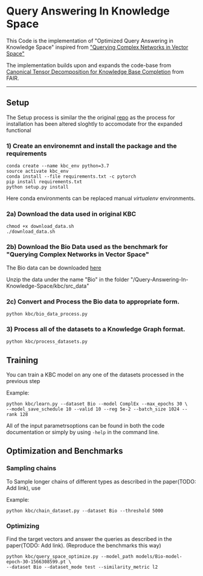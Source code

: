# Query Answering In Knowledge Space

This Code is the implementation of "Optimized Query Answering in Knowledge Space" inspired from ["Querying Complex Networks in Vector Space"](https://github.com/williamleif/graphqembed)

The implementation builds upon and expands the code-base from [Canonical Tensor Decomposition for Knowledge Base Completion](https://arxiv.org/abs/1806.07297) from  FAIR.

____

## Setup

The Setup process is similar the the original [repo](https://github.com/facebookresearch/kbc) as the process for installation has been altered sloghtly to accomodate fror the expanded functional

### 1) Create an environemnt and install the package and the requirements

```
conda create --name kbc_env python=3.7
source activate kbc_env
conda install --file requirements.txt -c pytorch
pip install requirements.txt
python setup.py install
```

Here conda environments can be replaced manual <i>virtualenv</i> environments.

### 2a) Download the data used in original KBC

```
chmod +x download_data.sh
./download_data.sh
```

### 2b) Download the Bio Data used as the benchmark for "Querying Complex Networks in Vector Space"

The Bio data can be downloaded [here](https://snap.stanford.edu/nqe/bio_data.zip)

Unzip the data under the name "Bio" in the folder "/Query-Answering-In-Knowledge-Space/kbc/src_data"

### 2c) Convert and Process the Bio data to appropriate form.

```
python kbc/bio_data_process.py
```

### 3) Process all of the datasets to a Knowledge Graph format.

```
python kbc/process_datasets.py
```

## Training

You can train a KBC model on any one of the datasets processed in the previous step

Example:
```
python kbc/learn.py --dataset Bio --model ComplEx --max_epochs 30 \
--model_save_schedule 10 --valid 10 --reg 5e-2 --batch_size 1024 --rank 128

```

All of the input parametrsoptions can be found in both the code documentation or simply by using `-help` in the command line.

## Optimization and Benchmarks

### Sampling chains

To Sample longer chains of different types as described in the paper(TODO: Add link), use

Example:
```
python kbc/chain_dataset.py --dataset Bio --threshold 5000
```

### Optimizing

Find the target vectors and answer the queries as described in the paper(TODO: Add link). (Reproduce the benchmarks this way)

```
python kbc/query_space_optimize.py --model_path models/Bio-model-epoch-30-1566308599.pt \
--dataset Bio --dataset_mode test --similarity_metric l2

```
